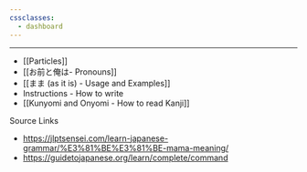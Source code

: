 ```yaml
---
cssclasses:
  - dashboard
---
```

---


- [[Particles]]
- [[お前と俺は- Pronouns]]
- [[まま (as it is) - Usage and Examples]]
- Instructions - How to write
- [[Kunyomi and Onyomi - How to read Kanji]]




Source Links
- https://jlptsensei.com/learn-japanese-grammar/%E3%81%BE%E3%81%BE-mama-meaning/
- https://guidetojapanese.org/learn/complete/command
